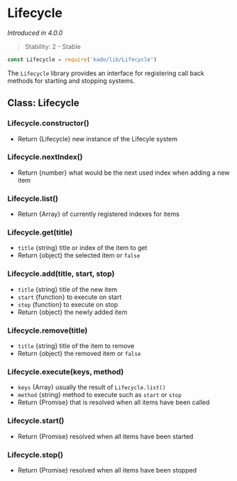 # Lifecycle
*Introduced in 4.0.0*
> Stability: 2 - Stable
```js
const Lifecycle = require('kado/lib/Lifecycle')
```
The `Lifecycle` library provides an interface for registering call back
methods for starting and stopping systems.

## Class: Lifecycle

### Lifecycle.constructor()
* Return {Lifecycle} new instance of the Lifecyle system

### Lifecycle.nextIndex()
* Return {number} what would be the next used index when adding a new item

### Lifecycle.list()
* Return {Array} of currently registered indexes for items

### Lifecycle.get(title)
* `title` {string} title or index of the item to get
* Return {object} the selected item or `false`

### Lifecycle.add(title, start, stop)
* `title` {string} title of the new item
* `start` {function} to execute on start
* `stop` {function} to execute on stop
* Return {object} the newly added item

### Lifecycle.remove(title)
* `title` {string} title of the item to remove
* Return {object} the removed item or `false`

### Lifecycle.execute(keys, method)
* `keys` {Array} usually the result of `Lifecycle.list()`
* `method` {string} method to execute such as `start` or `stop`
* Return {Promise} that is resolved when all items have been called

### Lifecycle.start()
* Return {Promise} resolved when all items have been started

### Lifecycle.stop()
* Return {Promise} resolved when all items have been stopped
